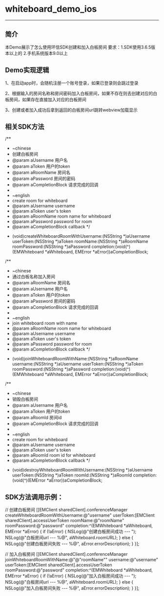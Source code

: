 # whiteboard_demo_ios
--------
## 简介
本Demo展示了怎么使用环信SDK创建和加入白板房间
要求：1.SDK使用3.6.5版本以上的   2.手机系统版本9.0以上

## Demo实现逻辑
1、在启动app时，会随机注册一个账号登录，如果已登录则会跳过登录

2、根据输入的房间名称和房间密码加入白板房间，如果不存在则去创建对应的白板房间，如果存在直接加入对应的白板房间

3、创建或者加入成功后拿到返回的白板房间url跳转webview加载显示

## 相关SDK方法

/**
 * \~chinese
 * 创建白板房间
 * @param aUsername         用户名
 * @param aToken            用户的token
 * @param aRoomName         房间名
 * @param aPassword         房间的密码
 * @param aCompletionBlock  请求完成的回调
 *
 * \~english
 * create room for whiteboard
 * @param aUsername         username
 * @param aToken            user's token
 * @param aRoomName         room name for whiteboard
 * @param aPassword         password for room
 * @param aCompletionBlock  callback
 */
- (void)createWhiteboardRoomWithUsername:(NSString *)aUsername
                               userToken:(NSString *)aToken
                                roomName:(NSString *)aRoomName
                            roomPassword:(NSString *)aPassword
                              completion:(void(^)(EMWhiteboard *aWhiteboard, EMError *aError))aCompletionBlock;

/**
 * \~chinese
 * 通过白板名称加入房间
 * @param aRoomName         房间名
 * @param aUsername         用户名
 * @param aToken            用户的token
 * @param aPassword         房间的密码
 * @param aCompletionBlock  请求完成的回调
 *
 * \~english
 * join whiteboard room with name
 * @param aRoomName         room name for whiteboard
 * @param aUsername         username
 * @param aToken            user's token
 * @param aPassword         password for room
 * @param aCompletionBlock  callback
 */
- (void)joinWhiteboardRoomWithName:(NSString *)aRoomName
                          username:(NSString *)aUsername
                         userToken:(NSString *)aToken
                      roomPassword:(NSString *)aPassword
                        completion:(void(^)(EMWhiteboard *aWhiteboard, EMError *aError))aCompletionBlock;


/**
 * \~chinese
 * 销毁白板房间
 * @param aUsername         用户名
 * @param aToken            用户的token
 * @param aRoomId           房间id
 * @param aCompletionBlock  请求完成的回调
 *
 * \~english
 * create room for whiteboard
 * @param aUsername         username
 * @param aToken            user's token
 * @param aRoomId           room id for whiteboard
 * @param aCompletionBlock  callback
 */
- (void)destroyWhiteboardRoomWithUsername:(NSString *)aUsername
                                userToken:(NSString *)aToken
                                   roomId:(NSString *)aRoomId
                               completion:(void(^)(EMError *aError))aCompletionBlock;
                               

## SDK方法调用示例：

// 创建白板房间
[[EMClient sharedClient].conferenceManager createWhiteboardRoomWithUsername:@"username" userToken:[EMClient sharedClient].accessUserToken roomName:@"roomName" roomPassword:@"password" completion:^(EMWhiteboard *aWhiteboard, EMError *aError) {
    if (!aError) {
        NSLog(@"创建白板房间成功 --- ");
        NSLog(@"白板房间url --- %@", aWhiteboard.roomURL);
    } else {
        NSLog(@"创建白板房间失败 --- %@", aError.errorDescription);
    }
}];

// 加入白板房间
[[EMClient sharedClient].conferenceManager joinWhiteboardRoomWithName:@"@"roomName"" username:@"username" userToken:[EMClient sharedClient].accessUserToken roomPassword:@"password" completion:^(EMWhiteboard *aWhiteboard, EMError *aError) {
    if (!aError) {
        NSLog(@"加入白板房间成功 --- ");
        NSLog(@"白板房间url --- %@", aWhiteboard.roomURL);
    } else {
        NSLog(@"加入白板房间失败 --- %@", aError.errorDescription);
    }
}];
